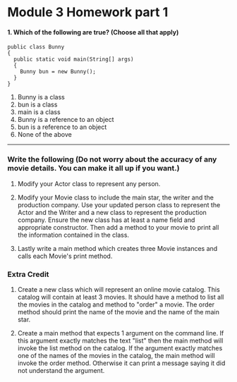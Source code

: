 # Module 3 Homework part 1

<style>
@media print {
  pre {
    border: 1px solid gray;
    page-break-inside: avoid;
  }
}

.break {
  page-break-after: always;
}
</style>

#### 1. Which of the following are true? (Choose all that apply)
```
public class Bunny
{
  public static void main(String[] args)
  {
    Bunny bun = new Bunny();
  }
}
```

1. Bunny is a class
1. bun is a class
1. main is a class
1. Bunny is a reference to an object
1. bun is a reference to an object
1. None of the above

---

### Write the following (Do not worry about the accuracy of any movie details.  You can make it all up if you want.)

1. Modify your Actor class to represent any person.

1. Modify your Movie class to include the main star, the writer and the production company. Use your updated person class to represent the Actor and the Writer and a new class to represent the production company.  Ensure the new class has at least a name field and appropriate constructor.
Then add a method to your movie to print all the information contained in the class.

1. Lastly write a main method which creates three Movie instances and calls each Movie's print method.

### Extra Credit

1. Create a new class which will represent an online movie catalog.  This catalog will contain at least 3 movies.  It should have a method to list all the movies in the catalog and method to "order" a movie.  The order method should print the name of the movie and the name of the main star.

1. Create a main method that expects 1 argument on the command line.  If this argument exactly matches the text "list" then the main method will invoke the list method on the catalog.  If the argument exactly matches one of the names of the movies in the catalog, the main method will invoke the order method. Otherwise it can print a message saying it did not understand the argument.
